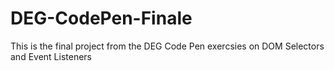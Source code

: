 # DEG-CodePen-Finale
This is the final project from the DEG Code Pen exercsies on DOM Selectors and Event Listeners
